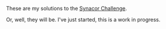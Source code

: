 These are my solutions to the [Synacor Challenge](https://challenge.synacor.com/).

Or, well, they will be.  I've just started, this is a work in progress.
